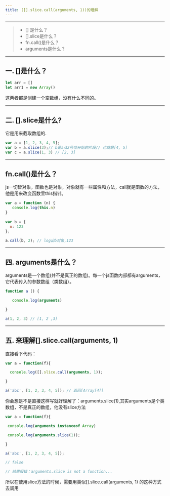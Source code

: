 ```yaml
---
title: ([].slice.call(arguments, 1))的理解
---
```


------


> * [] 是什么？
> * [].slice是什么？
> * fn.call()是什么？
> * arguments是什么？


------

## 一. []是什么？


```js
let arr = []                        
let arr1 = new Array()     
```
这两者都是创建一个空数组，没有什么不同的。

------

## 二. [].slice是什么?
它是用来截取数组的.

```js
var a = [1, 2, 3, 4, 5];
var b = a.slice(3);// b是a从2号位开始的片段// 也就是[4, 5]
var c = a.slice(1, 3) // [2, 3]
```

------


## fn.call()是什么？

js一切皆对象，函数也是对象，对象就有一些属性和方法，call就是函数的方法，他是用来改变函数里this指针。
```js
var a = function (n) {    
   console.log(this.n)
}
   
var b = {
  n: 123
};

a.call(b, 2); // log出b对象,123
```

------


## 四. arguments是什么？

arguments是一个数组(并不是真正的数组)。每一个js函数内部都有arguments，它代表传入的参数数组（类数组）。

```js
function a () {

   console.log(arguments) 

}

a(1, 2, 3) // [1, 2 ,3]

```

------


## 五. 来理解[].slice.call(arguments, 1)

直接看下代码：

```js
var a = function(f){   

  console.log([].slice.call(arguments, 1));

}

a('abc', [1, 2, 3, 4, 5]); // 返回[Array[4]]
```
你会想是不是直接这样写就好理解了：arguments.slice(1),其实arguments是个类数组，不是真正的数组，他没有slice方法
```js
var a = function(f){

 console.log(arguments instanceof Array)   

 console.log(arguments.slice(1));

}

a('abc', [1, 2, 3, 4, 5]);

// false

// 结果报错：arguments.slice is not a function...
```
所以在使用slice方法的时候，需要用类似[].slice.call(arguments, 1) 的这种方式去调用
